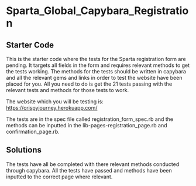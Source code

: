 # Sparta_Global_Capybara_Registration

## Starter Code

This is the starter code where the tests for the Sparta registration form are pending. It targets all fields in the form and requires relevant methods to get the tests working. The methods for the tests should be written in capybara and all the relevant gems and links in order to test the website have been placed for you. All you need to do is get the 21 tests passing with the relevant tests and methods for those tests to work.

The website which you will be testing is: https://crispyjourney.herokuapp.com/

The tests are in the spec file called registration_form_spec.rb and the methods can be inputted in the lib-pages-registration_page.rb and confirmation_page.rb.

## Solutions

The tests have all be completed with there relevant methods conducted through capybara. All the tests have passed and methods have been inputted to the correct page where relevant.
